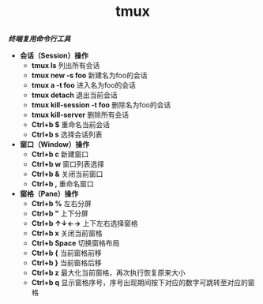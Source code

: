 # <p align="center">tmux</p>

***终端复用命令行工具***

* __会话（Session）操作__
    * __tmux ls__ 列出所有会话
    * __tmux new -s foo__ 新建名为foo的会话
    * __tmux a -t foo__ 进入名为foo的会话
    * __tmux detach__ 退出当前会话
    * __tmux kill-session -t foo__ 删除名为foo的会话
    * __tmux kill-server__ 删除所有会话
    * __Ctrl+b $__ 重命名当前会话
    * __Ctrl+b s__ 选择会话列表
* __窗口（Window）操作__
    * __Ctrl+b c__ 新建窗口
    * __Ctrl+b w__ 窗口列表选择
    * __Ctrl+b &__ 关闭当前窗口
    * __Ctrl+b ,__ 重命名窗口
* __窗格（Pane）操作__
    * __Ctrl+b %__ 左右分屏
    * __Ctrl+b "__ 上下分屏
    * __Ctrl+b ↑↓←→__ 上下左右选择窗格
    * __Ctrl+b x__ 关闭当前窗格
    * __Ctrl+b Space__ 切换窗格布局
    * __Ctrl+b {__ 当前窗格前移
    * __Ctrl+b }__ 当前窗格后移
    * __Ctrl+b z__ 最大化当前窗格，再次执行恢复原来大小
    * __Ctrl+b q__ 显示窗格序号，序号出现期间按下对应的数字可跳转至对应的窗格